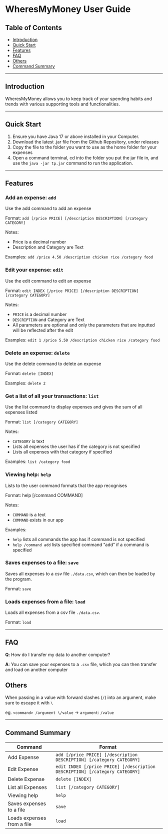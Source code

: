 # WheresMyMoney User Guide


## Table of Contents
- [Introduction](#introduction)
- [Quick Start](#quick-start)
- [Features](#features-)
- [FAQ](#faq)
- [Others](#others)
- [Command Summary](#command-summary)

---

## Introduction

WheresMyMoney allows you to keep track of your spending habits and trends with various supporting tools and functionalities.

---

## Quick Start

1. Ensure you have Java 17 or above installed in your Computer.
2. Download the latest .jar file from the Github Repository, under releases
3. Copy the file to the folder you want to use as the home folder for your expenses
4. Open a command terminal, cd into the folder you put the jar file in, and use the `java -jar tp.jar` command to run the application.

---

## Features 

### Add an expense: `add`

Use the add command to add an expense

Format:  `add [/price PRICE] [/description DESCRIPTION] [/category CATEGORY]`

Notes:
- Price is a decimal number
- Description and Category are Text

Examples: `add /price 4.50 /description chicken rice /category food`

### Edit your expense: `edit`

Use the edit command to edit an expense

Format: `edit INDEX [/price PRICE] [/description DESCRIPTION] [/category CATEGORY]`

Notes:
- `PRICE` is a decimal number
- `DESCRIPTION` and Category are Text
- All parameters are optional and only the parameters that are inputted will be reflected after the edit
 
Examples: `edit 1 /price 5.50 /description chicken rice /category food`

### Delete an expense: `delete`

Use the delete command to delete an expense

Format:  `delete [INDEX]`

Examples: `delete 2`

### Get a list of all your transactions: `list`

Use the list command to display expenses and gives the sum of all expenses listed

Format:  `list [/category CATEGORY]`

Notes:
- `CATEGORY` is text
- Lists all expenses the user has if the category is not specified
- Lists all expenses with that category if specified

Examples: `list /category food`

### Viewing help: `help`

Lists to the user command formats that the app recognises

Format: help [/command COMMAND]

Notes:
- `COMMAND` is a text
- `COMMAND` exists in our app

Examples:
- `help`              lists all commands the app has if command is not specified
- `help /command add` lists specified command “add” if a command is specified

### Saves expenses to a file: `save`

Saves all expenses to a csv file `./data.csv`, which can then  be loaded by the program.

Format: `save`

### Loads expenses from a file: `load`

Loads all expenses from a csv file `./data.csv`.

Format: `load`

---

## FAQ

**Q**: How do I transfer my data to another computer? 

**A**: You can save your expenses to a `.csv` file, which you can then transfer and load on another computer 

## Others

When passing in a value with forward slashes (`/`) into an argument, make sure to escape it with `\`

eg. `<command> /argument \/value` -> `argument`: `/value` 

---

## Command Summary


| Command     | Format                                                                | 
|-------------|-----------------------------------------------------------------------|
| Add Expense | `add [/price PRICE] [/description DESCRIPTION] [/category CATEGORY]`  |
 | Edit Expense | `edit INDEX [/price PRICE] [/description DESCRIPTION] [/category CATEGORY]` |
| Delete Expense | `delete [INDEX]` |
| List all Expenses |  `list [/category CATEGORY]` | 
| Viewing help | `help` |
| Saves expenses to a file | `save` |
| Loads expenses from a file | `load` |
